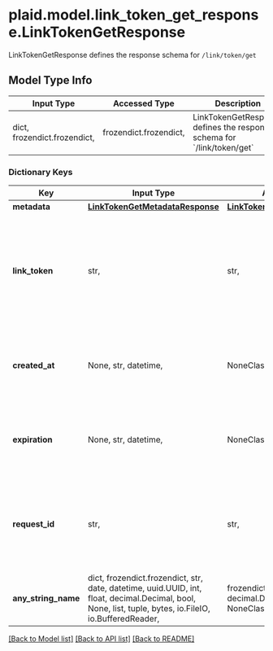 # plaid.model.link_token_get_response.LinkTokenGetResponse

LinkTokenGetResponse defines the response schema for `/link/token/get`

## Model Type Info
Input Type | Accessed Type | Description | Notes
------------ | ------------- | ------------- | -------------
dict, frozendict.frozendict,  | frozendict.frozendict,  | LinkTokenGetResponse defines the response schema for &#x60;/link/token/get&#x60; | 

### Dictionary Keys
Key | Input Type | Accessed Type | Description | Notes
------------ | ------------- | ------------- | ------------- | -------------
**metadata** | [**LinkTokenGetMetadataResponse**](LinkTokenGetMetadataResponse.md) | [**LinkTokenGetMetadataResponse**](LinkTokenGetMetadataResponse.md) |  | 
**link_token** | str,  | str,  | A &#x60;link_token&#x60;, which can be supplied to Link in order to initialize it and receive a &#x60;public_token&#x60;, which can be exchanged for an &#x60;access_token&#x60;. | 
**created_at** | None, str, datetime,  | NoneClass, str,  | The creation timestamp for the &#x60;link_token&#x60;, in [ISO 8601](https://wikipedia.org/wiki/ISO_8601) format. | value must conform to RFC-3339 date-time
**expiration** | None, str, datetime,  | NoneClass, str,  | The expiration timestamp for the &#x60;link_token&#x60;, in [ISO 8601](https://wikipedia.org/wiki/ISO_8601) format. | value must conform to RFC-3339 date-time
**request_id** | str,  | str,  | A unique identifier for the request, which can be used for troubleshooting. This identifier, like all Plaid identifiers, is case sensitive. | 
**any_string_name** | dict, frozendict.frozendict, str, date, datetime, uuid.UUID, int, float, decimal.Decimal, bool, None, list, tuple, bytes, io.FileIO, io.BufferedReader,  | frozendict.frozendict, str, decimal.Decimal, BoolClass, NoneClass, tuple, bytes, FileIO | any string name can be used but the value must be the correct type | [optional]

[[Back to Model list]](../../README.md#documentation-for-models) [[Back to API list]](../../README.md#documentation-for-api-endpoints) [[Back to README]](../../README.md)

